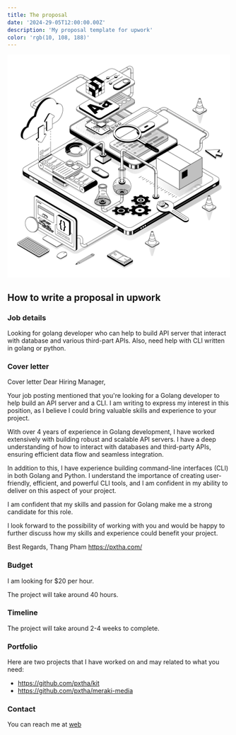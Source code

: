 ```yaml
---
title: The proposal
date: '2024-29-05T12:00:00.00Z'
description: 'My proposal template for upwork'
color: 'rgb(10, 108, 188)'
---
```

![Frontend](./original-prject.gif)

## How to write a proposal in upwork

### Job details

Looking for golang developer who can help to build API server that interact with database and various third-part APIs. Also, need help with CLI written in golang or python.


### Cover letter

Cover letter
Dear Hiring Manager,

Your job posting mentioned that you're looking for a Golang developer to help build an API server and a CLI. I am writing to express my interest in this position, as I believe I could bring valuable skills and experience to your project.

With over 4 years of experience in Golang development, I have worked extensively with building robust and scalable API servers. I have a deep understanding of how to interact with databases and third-party APIs, ensuring efficient data flow and seamless integration.

In addition to this, I have experience building command-line interfaces (CLI) in both Golang and Python. I understand the importance of creating user-friendly, efficient, and powerful CLI tools, and I am confident in my ability to deliver on this aspect of your project.

I am confident that my skills and passion for Golang make me a strong candidate for this role.

I look forward to the possibility of working with you and would be happy to further discuss how my skills and experience could benefit your project.




Best Regards,
Thang Pham
https://pxtha.com/

### Budget

I am looking for $20 per hour.

The project will take around 40 hours.

### Timeline

The project will take around 2-4 weeks to complete.

### Portfolio

Here are two projects that I have worked on and may related to what you need:

- https://github.com/pxtha/kit
- https://github.com/pxtha/meraki-media

### Contact

You can reach me at [web](https://pxtha.com/)

